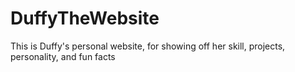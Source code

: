 # DuffyTheWebsite
This is Duffy's personal website, for showing off her skill, projects, personality, and fun facts
